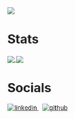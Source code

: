 <!-- [![Sahil's GitHub stats](https://github-readme-stats.vercel.app/api?username=SahilSayani&theme=algolia&show_icons=true)](https://github.com/anuraghazra/github-readme-stats) -->
<!-- [![Top Langs](https://github-readme-stats.vercel.app/api/top-langs/?username=SahilSayani&theme=algolia&show_icons=true)](https://github.com/anuraghazra/github-readme-stats) -->
<a href="">
  <img align="center" src="https://user-images.githubusercontent.com/72189595/127043381-61008b39-8b02-4df0-b1d8-ba4db66f41cf.png" />
</a>

# Stats
<a href="https://github.com/SahilSayani">
  <img align="center" src="https://github-readme-stats.vercel.app/api?username=SahilSayani&theme=vision-friendly-dark&show_icons=true" />
</a>
<a href="https://github.com/SahilSayani">
  <img align="center" src="https://github-readme-stats.vercel.app/api/top-langs/?username=SahilSayani&theme=vision-friendly-dark&show_icons=true" />
</a>

# Socials
<p>
  <a href="https://www.linkedin.com/in/sahil-sayani-1696751b7/" rel="nofollow noreferrer">
    <img src="https://img.shields.io/badge/LinkedIn-0077B5?style=for-the-badge&logo=linkedin&logoColor=white" alt="linkedin"> 
  </a> &nbsp; 
  <a href="https://github.com/SahilSayani" rel="nofollow noreferrer">
    <img src="https://img.shields.io/badge/GitHub-100000?style=for-the-badge&logo=github&logoColor=white" alt="github"> 
  </a>
</p>
